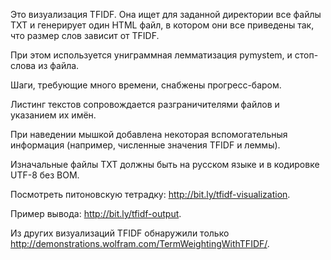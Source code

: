 Это визуализация TFIDF. Она ищет для заданной директории все файлы TXT и генерирует один HTML файл, в котором они все приведены так, что размер слов зависит от TFIDF.

При этом используется униграммная лемматизация pymystem, и стоп-слова из файла.

Шаги, требующие много времени, снабжены прогресс-баром.

Листинг текстов сопровождается разграничителями файлов и указанием их имён.

При наведении мышкой добавлена некоторая вспомогательныя информация (например, численные значения TFIDF и леммы).

Изначальные файлы TXT должны быть на русском языке и в кодировке UTF-8 без BOM.

Посмотреть питоновскую тетрадку: http://bit.ly/tfidf-visualization.

Пример вывода: http://bit.ly/tfidf-output.

Из других визуализаций TFIDF обнаружили только http://demonstrations.wolfram.com/TermWeightingWithTFIDF/.
